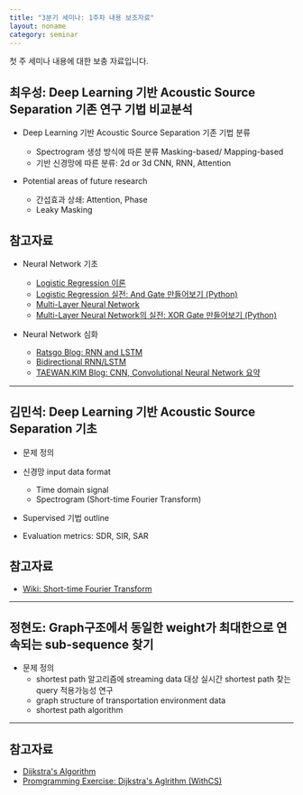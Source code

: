 ```yaml
---
title: "3분기 세미나: 1주차 내용 보조자료"
layout: noname
category: seminar
---
```



첫 주 세미나 내용에 대한 보충 자료입니다. 

## 최우성:  Deep Learning 기반 Acoustic Source Separation 기존 연구 기법 비교분석

- Deep Learning 기반 Acoustic Source Separation 기존 기법 분류

   - Spectrogram 생성 방식에 따른 분류 Masking-based/ Mapping-based
   - 기반 신경망에 따른 분류: 2d or 3d CNN, RNN, Attention

- Potential areas of future research

	- 간섭효과 상쇄: Attention, Phase
	- Leaky Masking

## 참고자료

- Neural Network 기초
	- [Logistic Regression 이론](http://intelligence.korea.ac.kr/members/wschoi/deeplearning/Logistic-Regression/)
	- [Logistic Regression 실전: And Gate 만들어보기 (Python)](http://intelligence.korea.ac.kr/members/wschoi/deeplearning/and_gate_with_logistic_regression/)
	- [Multi-Layer Neural Network](http://intelligence.korea.ac.kr/members/wschoi/deeplearning/Multi-Layer-Neural-Network/)
	- [Multi-Layer Neural Network의 실전: XOR Gate 만들어보기 (Python)](http://intelligence.korea.ac.kr/members/wschoi/deeplearning/xor-gate-multilayer-neural-network/)


- Neural Network 심화
	- [Ratsgo Blog: RNN and LSTM](https://ratsgo.github.io/natural%20language%20processing/2017/03/09/rnnlstm/)
	- [Bidirectional RNN/LSTM](http://intelligence.korea.ac.kr/members/wschoi/nlp/deeplearning/Bidirectional-RNN-and-LSTM/)
	- [TAEWAN.KIM Blog: CNN, Convolutional Neural Network 요약](http://taewan.kim/post/cnn/)

---

## 김민석: Deep Learning 기반 Acoustic Source Separation 기초

- 문제 정의

- 신경망 input data format
  - Time domain signal
  - Spectrogram (Short-time Fourier Transform)

- Supervised 기법 outline

- Evaluation metrics: SDR, SIR, SAR

## 참고자료

- [Wiki: Short-time Fourier Transform](https://en.wikipedia.org/wiki/Short-time_Fourier_transform)

---

## 정현도: Graph구조에서 동일한 weight가 최대한으로 연속되는 sub-sequence 찾기

- 문제 정의
	- shortest path 알고리즘에 streaming data 대상 실시간 shortest path 찾는 query 적용가능성 연구
	- graph structure of transportation environment data
	- shortest path algorithm

---

## 참고자료
- [Dijkstra's Algorithm](https://en.wikipedia.org/wiki/Dijkstra%27s_algorithm)
- [Promgramming Exercise: Dijkstra's Aglrithm (WithCS)](https://www.withcs.net/contest/1091/problem/3)

